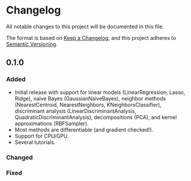 
# Changelog

All notable changes to this project will be documented in this file.

The format is based on [Keep a Changelog](https://keepachangelog.com/en/1.0.0/),
and this project adheres to [Semantic Versioning](https://semver.org/spec/v2.0.0.html).

## 0.1.0

### Added

- Initial release with support for linear models (LinearRegression, Lasso, Ridge), naive Bayes (GaussianNaiveBayes), neighbor methods (NearestCentroid, NearestNeighbors, KNeighborsClassifier), discriminant analysis (LinearDiscriminantAnalysis, QuadraticDiscriminantAnalysis), decompositions (PCA), and kernel approximations (RBFSampler).
- Most methods are differentiable (and gradient checked!).
- Support for CPU/GPU.
- Several tutorials.

### Changed

### Fixed


